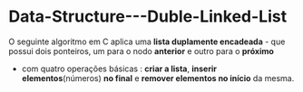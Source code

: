 # Data-Structure---Duble-Linked-List

O seguinte algoritmo em C aplica uma **lista duplamente encadeada** - que possui dois ponteiros, um para o nodo **anterior** e outro para o **próximo**
- com quatro operações básicas : **criar a lista**, **inserir elementos**(números) **no final** e **remover elementos no início** da mesma.
